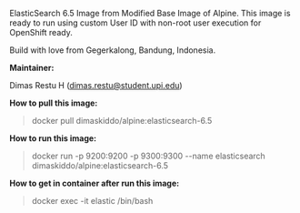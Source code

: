 ElasticSearch 6.5 Image from Modified Base Image of Alpine. This image is ready to run using custom User ID with non-root user execution for OpenShift ready.

Build with love from Gegerkalong, Bandung, Indonesia.

**Maintainer:**

Dimas Restu H (<dimas.restu@student.upi.edu>)

**How to pull this image:**

> docker pull dimaskiddo/alpine:elasticsearch-6.5

**How to run this image:**

> docker run -p 9200:9200 -p 9300:9300 --name elasticsearch dimaskiddo/alpine:elasticsearch-6.5

**How to get in container after run this image:**

> docker exec -it elastic /bin/bash
